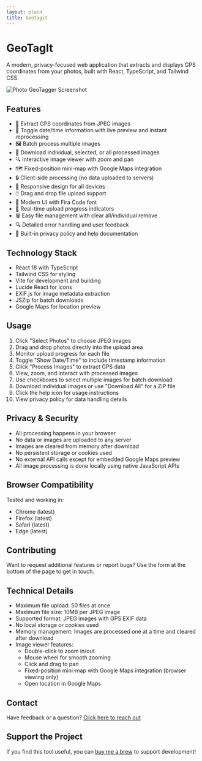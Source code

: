 ```yaml
---
layout: plain
title: GeoTagit
---
```


# GeoTagIt

A modern, privacy-focused web application that extracts and displays GPS coordinates from your photos, built with React, TypeScript, and Tailwind CSS.

![Photo GeoTagger Screenshot](https://images.pexels.com/photos/1051075/pexels-photo-1051075.jpeg?auto=compress&cs=tinysrgb&w=1260&h=750&dpr=2)

## Features

- 📍 Extract GPS coordinates from JPEG images
- 📅 Toggle date/time information with live preview and instant reprocessing
- 🖼️ Batch process multiple images
- 💾 Download individual, selected, or all processed images
- 🔍 Interactive image viewer with zoom and pan
- 🗺️ Fixed-position mini-map with Google Maps integration
- 🔒 Client-side processing (no data uploaded to servers)
- 📱 Responsive design for all devices
- 🖱️ Drag and drop file upload support
- 🎨 Modern UI with Fira Code font
- 🔄 Real-time upload progress indicators
- 🗑️ Easy file management with clear all/individual remove
- 🔍 Detailed error handling and user feedback
- 📝 Built-in privacy policy and help documentation

## Technology Stack

- React 18 with TypeScript
- Tailwind CSS for styling
- Vite for development and building
- Lucide React for icons
- EXIF.js for image metadata extraction
- JSZip for batch downloads
- Google Maps for location preview

## Usage

1. Click "Select Photos" to choose JPEG images
2. Drag and drop photos directly into the upload area
3. Monitor upload progress for each file
4. Toggle "Show Date/Time" to include timestamp information
5. Click "Process Images" to extract GPS data
6. View, zoom, and interact with processed images
7. Use checkboxes to select multiple images for batch download
8. Download individual images or use "Download All" for a ZIP file
9. Click the help icon for usage instructions
10. View privacy policy for data handling details

## Privacy & Security

- All processing happens in your browser
- No data or images are uploaded to any server
- Images are cleared from memory after download
- No persistent storage or cookies used
- No external API calls except for embedded Google Maps preview
- All image processing is done locally using native JavaScript APIs

## Browser Compatibility

Tested and working in:
- Chrome (latest)
- Firefox (latest)
- Safari (latest)
- Edge (latest)

## Contributing

Want to request additional features or report bugs? Use the form at the bottom of the page to get in touch.

## Technical Details

- Maximum file upload: 50 files at once
- Maximum file size: 10MB per JPEG image
- Supported format: JPEG images with GPS EXIF data
- No local storage or cookies used
- Memory management: Images are processed one at a time and cleared after download
- Image viewer features:
  - Double-click to zoom in/out
  - Mouse wheel for smooth zooming
  - Click and drag to pan
  - Fixed-position mini-map with Google Maps integration (browser viewing only)
  - Open location in Google Maps 

## Contact
Have feedback or a question? [Click here to reach out](https://tally.so/r/mDyX2l)

## Support the Project
If you find this tool useful, you can [buy me a brew](https://www.buymeacoffee.com/chriscoutto) to support development!
